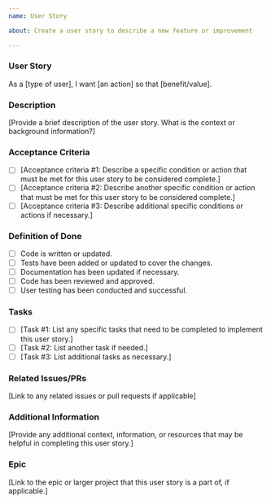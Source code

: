 ```yaml
---
name: User Story

about: Create a user story to describe a new feature or improvement

---
```


### User Story

As a [type of user], I want [an action] so that [benefit/value].

### Description

[Provide a brief description of the user story. What is the context or background information?]

### Acceptance Criteria

- [ ] [Acceptance criteria #1: Describe a specific condition or action that must be met for this user story to be considered complete.]
- [ ] [Acceptance criteria #2: Describe another specific condition or action that must be met for this user story to be considered complete.]
- [ ] [Acceptance criteria #3: Describe additional specific conditions or actions if necessary.]

### Definition of Done

- [ ] Code is written or updated.
- [ ] Tests have been added or updated to cover the changes.
- [ ] Documentation has been updated if necessary.
- [ ] Code has been reviewed and approved.
- [ ] User testing has been conducted and successful.

### Tasks

- [ ] [Task #1: List any specific tasks that need to be completed to implement this user story.]
- [ ] [Task #2: List another task if needed.]
- [ ] [Task #3: List additional tasks as necessary.]

### Related Issues/PRs

[Link to any related issues or pull requests if applicable]

### Additional Information

[Provide any additional context, information, or resources that may be helpful in completing this user story.]

### Epic

[Link to the epic or larger project that this user story is a part of, if applicable.]

